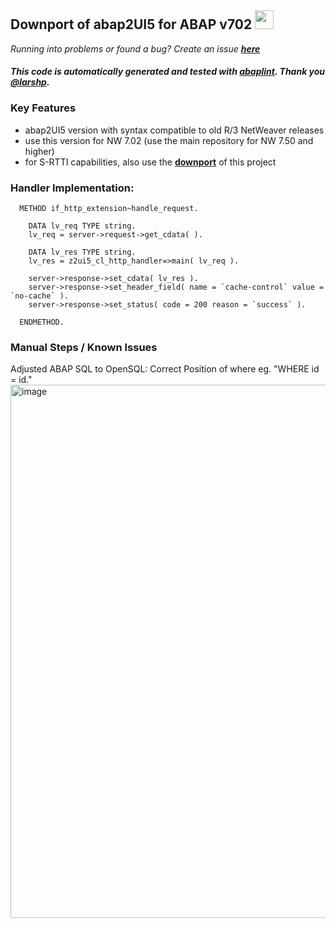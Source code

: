 ## Downport of abap2UI5 for ABAP v702 <img src="https://github.com/abap2UI5/abap2UI5/assets/102328295/52ac0bb6-a219-4e9d-9e4f-62698dab3063" width="30">
_Running into problems or found a bug? Create an issue [**here**](https://github.com/abap2UI5/abap2UI5/issues)_
#### _This code is automatically generated and tested with [abaplint](https://abaplint.org/). Thank you [@larshp](https://github.com/larshp)._
### Key Features
* abap2UI5 version with syntax compatible to old R/3 NetWeaver releases
* use this version for NW 7.02 (use the main repository for NW 7.50 and higher)
* for S-RTTI capabilities, also use the [**downport**](https://github.com/sandraros/S-RTTI/tree/7.50) of this project



### Handler Implementation:
```abap
  METHOD if_http_extension~handle_request.

    DATA lv_req TYPE string.
    lv_req = server->request->get_cdata( ).

    DATA lv_res TYPE string.
    lv_res = z2ui5_cl_http_handler=>main( lv_req ).

    server->response->set_cdata( lv_res ).
    server->response->set_header_field( name = `cache-control` value = `no-cache` ).
    server->response->set_status( code = 200 reason = `success` ).

  ENDMETHOD.
```

### Manual Steps / Known Issues
Adjusted ABAP SQL to OpenSQL: Correct Position of where eg. "WHERE id = id."  <br>
<img width="853" alt="image" src="https://github.com/abap2UI5/abap2UI5-downport/assets/102328295/4f35fe67-1816-4ea7-adb2-b6dc31545806">
<br>
